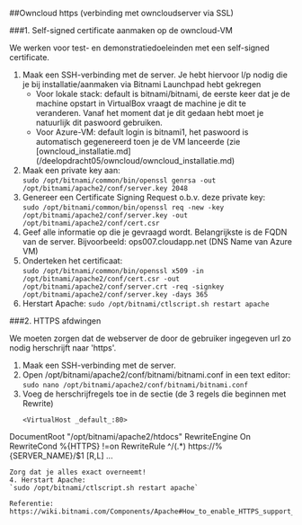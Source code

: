 ##Owncloud https (verbinding met owncloudserver via SSL)

###1. Self-signed certificate aanmaken op de owncloud-VM

We werken voor test- en demonstratiedoeleinden met een self-signed certificate.

1. Maak een SSH-verbinding met de server. Je hebt hiervoor l/p nodig die je bij installatie/aanmaken via Bitnami Launchpad hebt gekregen
   * Voor lokale stack: default is bitnami/bitnami, de eerste keer dat je de machine opstart in VirtualBox vraagt de machine je dit te veranderen. Vanaf het moment dat je dit gedaan hebt moet je natuurlijk dit paswoord gebruiken.
   * Voor Azure-VM: default login is bitnami1, het paswoord is automatisch gegenereerd toen je de VM lanceerde (zie [owncloud_installatie.md] (/deelopdracht05/owncloud/owncloud_installatie.md)
2. Maak een private key aan:  
   `sudo /opt/bitnami/common/bin/openssl genrsa -out /opt/bitnami/apache2/conf/server.key 2048`
3. Genereer een Certificate Signing Request o.b.v. deze private key:  
   `sudo /opt/bitnami/common/bin/openssl req -new -key /opt/bitnami/apache2/conf/server.key -out /opt/bitnami/apache2/conf/cert.csr`
4. Geef alle informatie op die je gevraagd wordt. Belangrijkste is de FQDN van de server.  Bijvoorbeeld: ops007.cloudapp.net (DNS Name van Azure VM) 
5. Onderteken het certificaat:  
   `sudo /opt/bitnami/common/bin/openssl x509 -in /opt/bitnami/apache2/conf/cert.csr -out /opt/bitnami/apache2/conf/server.crt -req -signkey /opt/bitnami/apache2/conf/server.key -days 365`
6. Herstart Apache:
   `sudo /opt/bitnami/ctlscript.sh restart apache`

###2. HTTPS afdwingen

We moeten zorgen dat de webserver de door de gebruiker ingegeven url zo nodig herschrijft naar 'https'.

1. Maak een SSH-verbinding met de server.
2. Open /opt/bitnami/apache2/conf/bitnami/bitnami.conf in een text editor:  
   `sudo nano /opt/bitnami/apache2/conf/bitnami/bitnami.conf`
3. Voeg de herschrijfregels toe in de sectie <VirtualHost _default_:80>  (de 3 regels die beginnen met Rewrite)
   ```
   <VirtualHost _default_:80>
  DocumentRoot "/opt/bitnami/apache2/htdocs"
  RewriteEngine On
  RewriteCond %{HTTPS} !=on
  RewriteRule ^/(.*) https://%{SERVER_NAME}/$1 [R,L]
  ...
   ```
   Zorg dat je alles exact overneemt!
4. Herstart Apache:  
   `sudo /opt/bitnami/ctlscript.sh restart apache`

Referentie: https://wiki.bitnami.com/Components/Apache#How_to_enable_HTTPS_support_with_SSL_certificates
